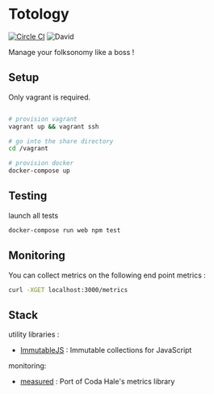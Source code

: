 # Totology 

[![Circle CI](https://circleci.com/gh/dstendardi/totology.svg?style=shield)](https://circleci.com/gh/dstendardi/totology)
![David](https://david-dm.org/dstendardi/totology.svg)

Manage your folksonomy like a boss !

## Setup

Only vagrant is required.

```bash

# provision vagrant
vagrant up && vagrant ssh

# go into the share directory
cd /vagrant

# provision docker
docker-compose up
```

## Testing

launch all tests

```bash
docker-compose run web npm test
```

## Monitoring

You can collect metrics on the following end point metrics :

```bash
curl -XGET localhost:3000/metrics
```


## Stack

utility libraries :
  - [ImmutableJS](https://facebook.github.io/immutable-js/) : Immutable collections for JavaScript 

monitoring:
  - [measured](https://github.com/felixge/node-measured) : Port of Coda Hale's metrics library


